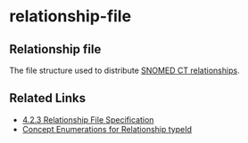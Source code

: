 # relationship-file

## Relationship file

The file structure used to distribute [SNOMED CT relationships](https://confluence.ihtsdotools.org/display/DOCGLOSS/SNOMED+CT+relationship).

## Related Links

* [4.2.3 Relationship File Specification](../../../../4.2.3-Relationship-File-Specification_28739341.html)
* [Concept Enumerations for Relationship typeId](../../../../pages/createpage.action)
